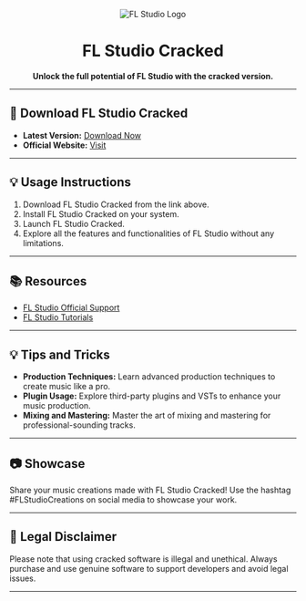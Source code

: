 <p align="center">
  <img src="https://your-image-url-here.gif" alt="FL Studio Logo">
</p>

<h1 align="center">FL Studio Cracked</h1>

<p align="center">
  <b>Unlock the full potential of FL Studio with the cracked version.</b>
</p>

---

## 🚀 Download FL Studio Cracked

- **Latest Version:** [Download Now](https://your-download-link-here)
- **Official Website:** [Visit](https://www.image-line.com/flstudio/)

---

## 💡 Usage Instructions

1. Download FL Studio Cracked from the link above.
2. Install FL Studio Cracked on your system.
3. Launch FL Studio Cracked.
4. Explore all the features and functionalities of FL Studio without any limitations.

---

## 📚 Resources

- [FL Studio Official Support](https://www.image-line.com/support/)
- [FL Studio Tutorials](https://www.image-line.com/fl-studio-learning/)

---

## 💡 Tips and Tricks

- **Production Techniques:** Learn advanced production techniques to create music like a pro.
- **Plugin Usage:** Explore third-party plugins and VSTs to enhance your music production.
- **Mixing and Mastering:** Master the art of mixing and mastering for professional-sounding tracks.

---

## 📷 Showcase

Share your music creations made with FL Studio Cracked! Use the hashtag #FLStudioCreations on social media to showcase your work.

---

## 📝 Legal Disclaimer

Please note that using cracked software is illegal and unethical. Always purchase and use genuine software to support developers and avoid legal issues.

---

